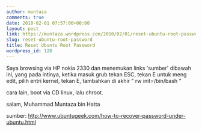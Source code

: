 ```yaml
---
author: muntaza
comments: true
date: 2010-02-01 07:57:00+00:00
layout: post
link: https://muntaza.wordpress.com/2010/02/01/reset-ubuntu-root-password/
slug: reset-ubuntu-root-password
title: Reset Ubuntu Root Password
wordpress_id: 128
---
```


Saya browsing via HP nokia 2330 dan menemukan links 'sumber' dibawah ini, yang pada intinya, ketika masuk grub tekan ESC, tekan E untuk meng edit, pilih entri kernel, tekan E, tambahkan di akhir " rw init=/bin/bash "

cara lain, boot via CD linux, lalu chroot.

salam, Muhammad Muntaza bin Hatta

sumber: http://www.ubuntugeek.com/how-to-recover-password-under-ubuntu.html
